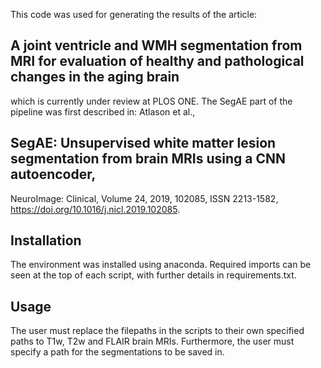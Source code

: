 This code was used for generating the results of the article:
## A joint ventricle and WMH segmentation from MRI for evaluation of healthy and pathological changes in the aging brain
which is currently under review at PLOS ONE.
The SegAE part of the pipeline was first described in: 
Atlason et al., 
## SegAE: Unsupervised white matter lesion segmentation from brain MRIs using a CNN autoencoder,
NeuroImage: Clinical, Volume 24, 2019, 102085, ISSN 2213-1582, https://doi.org/10.1016/j.nicl.2019.102085.

## Installation
The environment was installed using anaconda.
Required imports can be seen at the top of each script, with further details in requirements.txt.

## Usage
The user must replace the filepaths in the scripts to their own specified paths to T1w, T2w and FLAIR brain MRIs.
Furthermore, the user must specify a path for the segmentations to be saved in.
